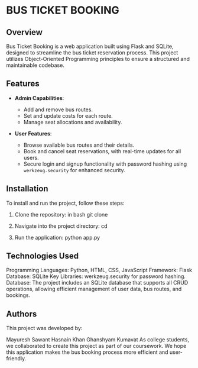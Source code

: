 # BUS TICKET BOOKING

## Overview
Bus Ticket Booking is a web application built using Flask and SQLite, designed to streamline the bus ticket reservation process. This project utilizes Object-Oriented Programming principles to ensure a structured and maintainable codebase.

## Features
- **Admin Capabilities**:
  - Add and remove bus routes.
  - Set and update costs for each route.
  - Manage seat allocations and availability.

- **User Features**:
  - Browse available bus routes and their details.
  - Book and cancel seat reservations, with real-time updates for all users.
  - Secure login and signup functionality with password hashing using `werkzeug.security` for enhanced security.

## Installation

To install and run the project, follow these steps:

1. Clone the repository:
   in bash
   git clone <repository-url>
   
2. Navigate into the project directory:
   cd <project-directory>
   
3. Run the application:
   python app.py

## Technologies Used
Programming Languages: Python, HTML, CSS, JavaScript
Framework: Flask
Database: SQLite
Key Libraries:
werkzeug.security for password hashing.
Database:
The project includes an SQLite database that supports all CRUD operations, allowing efficient management of user data, bus routes, and bookings.

## Authors
This project was developed by:

Mayuresh Sawant
Hasnain Khan
Ghanshyam Kumavat
As college students, we collaborated to create this project as part of our coursework. We hope this application makes the bus booking process more efficient and user-friendly.
